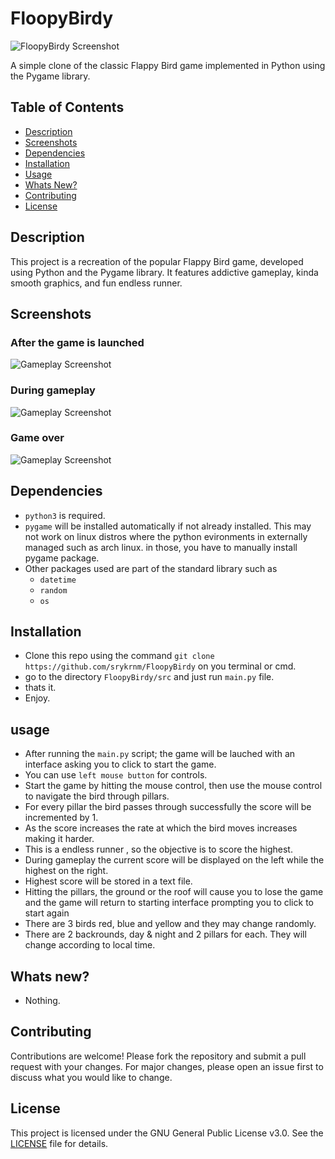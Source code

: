 # FloopyBirdy

![FloopyBirdy Screenshot](logo.png)

A simple clone of the classic Flappy Bird game implemented in Python using the Pygame library.

## Table of Contents

- [Description](#description)
- [Screenshots](#screenshots)
- [Dependencies](#dependencies) 
- [Installation](#installation)
- [Usage](#usage)
- [Whats New?](#whats-new)
- [Contributing](#contributing)
- [License](#license)


## Description

This project is a recreation of the popular Flappy Bird game, developed using Python and the Pygame library. It features addictive gameplay, kinda smooth graphics, and fun endless runner.

## Screenshots

### After the game is launched
![Gameplay Screenshot](assets/screenshots/start.png)

### During gameplay
![Gameplay Screenshot](assets/screenshots/gameplay.png)

### Game over
![Gameplay Screenshot](assets/screenshots/gameover.png)

## Dependencies

- `python3` is required.
- `pygame` will be installed automatically if not already installed. This may not work on linux distros where the python evironments in externally managed such as arch linux. in those, you have to manually install pygame package.
- Other packages used are part of the standard library such as
    - `datetime`
    - `random`
    - `os`

## Installation

- Clone this repo using the command `git clone https://github.com/srykrnm/FloopyBirdy` on you terminal or cmd.
- go to the directory `FloopyBirdy/src` and just run `main.py` file. 
- thats it.
- Enjoy.

## usage 

- After running the `main.py` script; the game will be lauched with an interface asking you to click to start the game.
- You can use `left mouse button` for controls.
- Start the game by hitting the mouse control, then use the mouse control to navigate the bird through pillars.
- For every pillar the bird passes through successfully the score will be incremented by 1.
- As the score increases the rate at which the bird moves increases making it harder.
- This is a endless runner , so the objective is to score the highest.
- During gameplay the current score will be displayed on the left while the highest on the right.
- Highest score will be stored in a text file.
- Hitting the pillars, the ground or the roof will cause you to lose the game and the game will return to starting interface prompting you to click to start again
- There are 3 birds red, blue and yellow and they may change randomly.
- There are 2 backrounds, day & night and 2 pillars for each. They will change according to local time.

## Whats new?

- Nothing.

## Contributing

Contributions are welcome! Please fork the repository and submit a pull request with your changes. For major changes, please open an issue first to discuss what you would like to change.

## License

This project is licensed under the GNU General Public License v3.0. See the [LICENSE](LICENSE) file for details.
